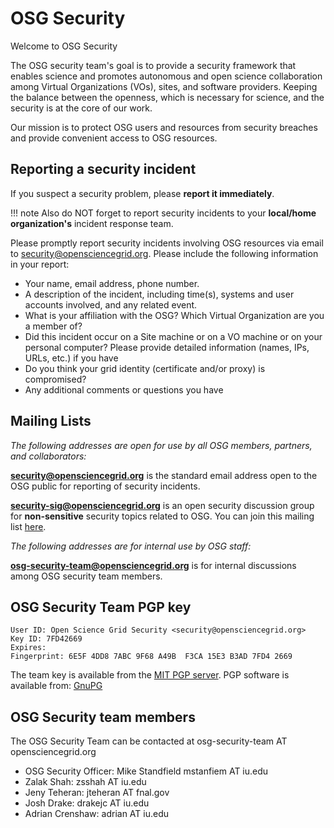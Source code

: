 # OSG Security

Welcome to OSG Security

The OSG security team's goal is to provide a security framework that enables science and promotes autonomous and open science collaboration among Virtual Organizations (VOs), sites, and software providers. Keeping the balance between the openness, which is necessary for science, and the security is at the core of our work. 

Our mission is to protect OSG users and resources from security breaches and provide convenient access to OSG resources. 

## Reporting a security incident

If you suspect a security problem, please **report it immediately**.

!!! note
    Also do NOT forget to report security incidents to your **local/home organization's** incident response team.

Please promptly report security incidents involving OSG resources via email to  <security@opensciencegrid.org>. 
Please include the following information in your report:

-   Your name, email address, phone number.
-   A description of the incident, including time(s), systems and user accounts involved, and any related event.
-   What is your affiliation with the OSG? Which Virtual Organization are you a member of?
-   Did this incident occur on a Site machine or on a VO machine or on your personal computer? Please provide detailed information (names, IPs, URLs, etc.) if you have
-   Do you think your grid identity (certificate and/or proxy) is compromised?
-   Any additional comments or questions you have

## Mailing Lists
*The following addresses are open for use by all OSG members, partners, and collaborators:*

**<security@opensciencegrid.org>** is the standard email address open to the OSG public for reporting of security incidents.

**<security-sig@opensciencegrid.org>** is an open security discussion group for **non-sensitive** security topics related to OSG.  You can join this mailing list [here](/fnal-mail-list-join.md). 

*The following addresses are for internal use by OSG staff:*

**<osg-security-team@opensciencegrid.org>** is for internal discussions among OSG security team members.

## OSG Security Team PGP key

``` file
User ID: Open Science Grid Security <security@opensciencegrid.org>
Key ID: 7FD42669
Expires:  
Fingerprint: 6E5F 4DD8 7ABC 9F68 A49B  F3CA 15E3 B3AD 7FD4 2669
```

The team key is available from the [MIT PGP server](http://pgp.mit.edu:11371/pks/lookup?search=security%40opensciencegrid.org&op=index). PGP software is available from: [GnuPG](http://www.gnupg.org/)

## OSG Security team members

The OSG Security Team can be contacted at osg-security-team AT opensciencegrid.org

- OSG Security Officer: Mike Standfield mstanfiem AT iu.edu
- Zalak Shah: zsshah AT iu.edu
- Jeny Teheran: jteheran AT fnal.gov
- Josh Drake: drakejc AT iu.edu
- Adrian Crenshaw: adrian AT iu.edu
